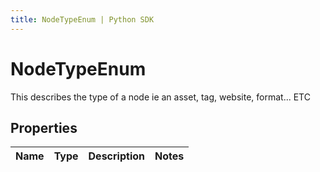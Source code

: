 ```yaml
---
title: NodeTypeEnum | Python SDK
---
```


# NodeTypeEnum

This describes the type of a node ie an asset, tag, website, format... ETC

## Properties

Name | Type | Description | Notes
------------ | ------------- | ------------- | -------------


